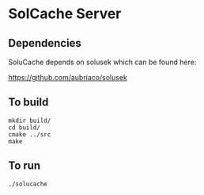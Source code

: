 # SolCache Server

## Dependencies

SoluCache depends on solusek which can be found here:

https://github.com/aubriaco/solusek

## To build

```
mkdir build/
cd build/
cmake ../src
make
```

## To run

```
./solucache
```
